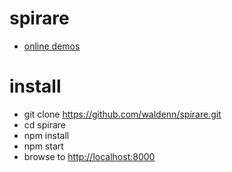 # spirare 

* [online demos](http://spirare.js.org/app/)

# install

* git clone https://github.com/waldenn/spirare.git 
* cd spirare
* npm install
* npm start
* browse to [http://localhost:8000](http://localhost:8000)
